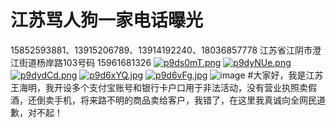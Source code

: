 # 江苏骂人狗一家电话曝光
15852593881、13915206789、13914192240、18036857778
江苏省江阴市澄江街道杨岸路103号码 15961681326
[![p9ds0mT.png](https://s1.ax1x.com/2023/05/07/p9ds0mT.png)](https://imgse.com/i/p9ds0mT)
[![p9dyNUe.png](https://s1.ax1x.com/2023/05/07/p9dyNUe.png)](https://imgse.com/i/p9dyNUe)
[![p9dydCd.png](https://s1.ax1x.com/2023/05/07/p9dydCd.png)](https://imgse.com/i/p9dydCd)
[![p9d6xYQ.jpg](https://s1.ax1x.com/2023/05/07/p9d6xYQ.jpg)](https://imgse.com/i/p9d6xYQ)
[![p9d6vFg.jpg](https://s1.ax1x.com/2023/05/07/p9d6vFg.jpg)](https://imgse.com/i/p9d6vFg)
![image](https://user-images.githubusercontent.com/107594074/236667143-fc0ab865-2adf-46fe-ba5e-078baed40c70.png)
#大家好，我是江苏王海明，我开设多个支付宝账号和银行卡户口用于非法活动，没有营业执照卖假酒，还倒卖手机，将来路不明的商品卖给客户，我错了，在这里我真诚向全网民道歉，对不起！
